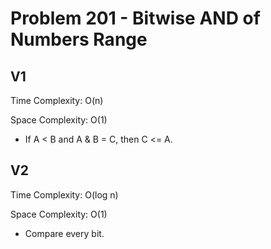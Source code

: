 # Problem 201 - Bitwise AND of Numbers Range

## V1

Time Complexity: O(n)

Space Complexity: O(1)

- If A < B and A & B = C, then C <= A.

## V2

Time Complexity: O(log n)

Space Complexity: O(1)

- Compare every bit.